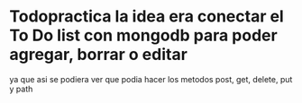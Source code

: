 # Todopractica la idea era conectar el To Do list con mongodb para poder agregar, borrar o editar 
ya que asi se podiera ver que podia hacer los metodos post, get, delete, put y path
